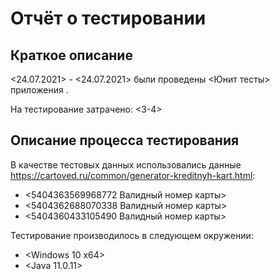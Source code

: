 # Отчёт о тестировании <ValidcardNumber>

## Краткое описание

<24.07.2021> - <24.07.2021> были проведены <Юнит тесты> приложения <ValidcardNumber>.

На тестирование затрачено: <3-4>


## Описание процесса тестирования


В качестве тестовых данных использовались данные <https://cartoved.ru/common/generator-kreditnyh-kart.html>:
* <5404363569968772 Валидный номер карты>
* <5404362688070338 Валидный номер карты>
* <5404360433105490 Валидный номер карты>

Тестирование производилось в следующем окружении:
* <Windows 10 x64>
* <Java 11.0.11>